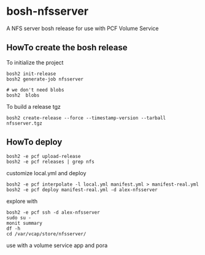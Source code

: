 # bosh-nfsserver
A NFS server bosh release for use with PCF Volume Service

## HowTo create the bosh release

To initialize the project
```
bosh2 init-release
bosh2 generate-job nfsserver

# we don't need blobs
bosh2  blobs
```

To build a release tgz
```
bosh2 create-release --force --timestamp-version --tarball nfsserver.tgz
```

## HowTo deploy
```
bosh2 -e pcf upload-release
bosh2 -e pcf releases | grep nfs
```

customize local.yml and deploy

```
bosh2 -e pcf interpolate -l local.yml manifest.yml > manifest-real.yml
bosh2 -e pcf deploy manifest-real.yml -d alex-nfsserver
```

explore with

```
bosh2 -e pcf ssh -d alex-nfsserver
sudo su -
monit summary
df -h
cd /var/vcap/store/nfsserver/
```

use with a volume service app and pora




